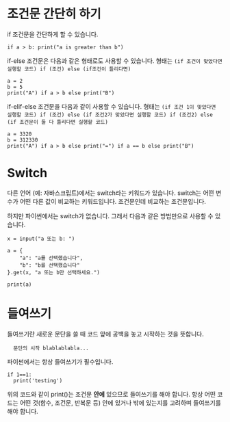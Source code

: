 # 조건문 간단히 하기
if 조건문을 간단하게 할 수 있습니다.

```
if a > b: print("a is greater than b")
```

if-else 조건문은 다음과 같은 형태로도 사용할 수 있습니다. 형태는 `(if 조건이 맞았다면 실행할 코드) if (조건) else (if조건이 틀리다면)`

```
a = 2
b = 5
print("A") if a > b else print("B")
```

if-elif-else 조건문을 다음과 같이 사용할 수 있습니다. 형태는 `(if 조건 1이 맞았다면 실행할 코드) if (조건) else (if 조건2가 맞았다면 실행할 코드) if (조건2) else (if 조건문이 둘 다 틀리다면 실행할 코드)`

```
a = 3320
b = 312330
print("A") if a > b else print("=") if a == b else print("B")
```

# Switch
다른 언어 (예: 자바스크립트)에서는 switch라는 키워드가 있습니다. switch는 어떤 변수가 어떤 다른 값이 비교하는 키워드입니다. 조건문인데 비교하는 조건문입니다.

하지만 파이썬에서는 switch가 없습니다. 그래서 다음과 같은 방법만으로 사용할 수 있습니다.

```
x = input("a 또는 b: ")

a = {
	"a": "a를 선택했습니다",
	"b": "b를 선택했습니다"
}.get(x, "a 또는 b만 선택하세요.")

print(a)
```

# 들여쓰기
들여쓰기란 새로운 문단을 쓸 때 코드 앞에 공백을 놓고 시작하는 것을 뜻합니다.

```
  문단의 시작 blablablabla...
```

파이썬에서는 항상 들여쓰기가 필수입니다.
```
if 1==1:
  print('testing')
```

위의 코드와 같이 print()는 조건문 __안에__ 있으므로 들여쓰기를 해야 합니다. 항상 어떤 코드는 어떤 것(함수, 조건문, 반복문 등) 안에 있거나 밖에 있는지를 고려하며 들여쓰기를 해야 합니다.
